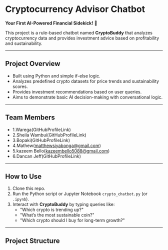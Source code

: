 # Cryptocurrency Advisor Chatbot

**Your First AI-Powered Financial Sidekick!** 🌟

This project is a rule-based chatbot named **CryptoBuddy** that analyzes cryptocurrency data and provides investment advice based on profitability and sustainability.

---

## Project Overview

- Built using Python and simple if-else logic.
- Analyzes predefined crypto datasets for price trends and sustainability scores.
- Provides investment recommendations based on user queries.
- Aims to demonstrate basic AI decision-making with conversational logic.

---

## Team Members

- 1.Warega(GitHubProfileLink)
- 2.Sheila Wambui(GitHubProfileLink)
- 3.Bopaki(GitHubProfileLink)
- 4.Mathew(matthewsiyabonga@gmail.com)
- 5.kazeem Bello(kazeembello5088@gmail.com)
- 6.Dancan Jeff(GitHubProfileLink)

---

## How to Use

1. Clone this repo.
2. Run the Python script or Jupyter Notebook `crypto_chatbot.py` (or `.ipynb`).
3. Interact with **CryptoBuddy** by typing queries like:
    - "Which crypto is trending up?"
    - "What’s the most sustainable coin?"
    - "Which crypto should I buy for long-term growth?"

---

## Project Structure

